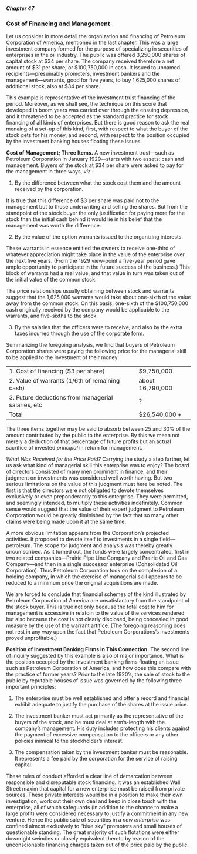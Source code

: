 ##### Chapter 47

### Cost of Financing and Management

Let us consider in more detail the organization and financing of Petroleum Corporation of America, mentioned in the last chapter. This was a large investment company formed for the purpose of specializing in securities of enterprises in the oil industry. The public was offered 3,250,000 shares of capital stock at $34 per share. The company received therefore a net amount of $31 per share, or $100,750,000 in cash. It issued to unnamed recipients—presumably promoters, investment bankers and the management—warrants, good for five years, to buy 1,625,000 shares of additional stock, also at $34 per share.

This example is representative of the investment trust financing of the period. Moreover, as we shall see, the technique on this score that developed in boom years was carried over through the ensuing depression, and it threatened to be accepted as the standard practice for stock financing of all kinds of enterprises. But there is good reason to ask the real menaing of a set-up of this kind, first, with respect to what the buyer of the stock gets for his money, and second, with respect to the position occupied by the investment banking houses floating these issues.

**Cost of Management; Three Items.** A new investment trust—such as Petroleum Corporation in January 1929—starts with two assets: cash and management. Buyers of the stock at $34 per share were asked to pay for the management in three ways, *viz.:*

1. By the difference between what the stock cost them and the amount received by the corporation.

It is true that this difference of $3 per share was paid not to the management but to those underwriting and selling the shares. But from the standpoint of the stock buyer the only justification for paying more for the stock than the initial cash behind it would lie in his belief that the management was worth the difference.

2. By the value of the option warrants issued to the organizing interests.

These warrants in essence entitled the owners to receive one-third of whatever appreciation might take place in the value of the enterprise over the next five years. (From the 1929 view-point a five-year period gave ample opportunity to participate in the future success of the business.) This block of warrants had a real value, and that value in turn was taken out of the initial value of the common stock.

The price relationships usually obtaining between stock and warrants suggest that the 1,625,000 warrants would take about one-sixth of the value away from the common stock. On this basis, one-sixth of the $100,750,000 cash originally received by the company would be applicable to the warrants, and five-sixths to the stock.

3. By the salaries that the officers were to receive, and also by the extra taxes incurred through the use of the corporate form.

Summarizing the foregoing analysis, we find that buyers of Petroleum Corporation shares were paying the following price for the managerial skill to be applied to the investment of their money:

<table>
  <tr>
    <td>1. Cost of financing ($3 per share)</td>
    <td>$9,750,000</td>
  </tr>
  <tr>
    <td>2. Value of warrants (1/6th of remaining cash)</td>
    <td>about 16,790,000</td>
  </tr>
  <tr>
    <td>3. Future deductions from managerial salaries, etc</td>
    <td>?</td>
  </tr>
  <tr>
    <td>Total</td>
    <td>$26,540,000 +</td>
  </tr>
</table>

The three items together may be said to absorb between 25 and 30% of the amount contributed by the public to the enterprise. By this we mean not merely a deduction of that percentage of future profits but an actual sacrifice of invested *principal* in return for management.

*What Was Received for the Price Paid?* Carrying the study a step farther, let us ask what kind of managerial skill this enterprise was to enjoy? The board of directors consisted of many men prominent in finance, and their judgment on investments was considered well worth having. But two serious limitations on the value of this judgment must here be noted. The first is that the directors were not obligated to devote themselves exclusively or even preponderantly to this enterprise. They were permitted, and seemingly intended, to multiply these activities indefinitely. Common sense would suggest that the value of their expert judgment to Petroleum Corporation would be greatly diminished by the fact that so many other claims were being made upon it at the same time.

A more obvious limitation appears from the Corporation’s projected activities. It proposed to devote itself to investments in a single field—petroleum. The scope for judgment and analysis was thereby greatly circumscribed. As it turned out, the funds were largely concentrated, first in two related companies—Prairie Pipe Line Company and Prairie Oil and Gas Company—and then in a single successor enterprise (Consolidated Oil Corporation). Thus Petroleum Corporation took on the complexion of a holding company, in which the exercise of managerial skill appears to be reduced to a minimum once the original acquisitions are made.

We are forced to conclude that financial schemes of the kind illustrated by Petroleum Corporation of America are unsatisfactory from the standpoint of the stock buyer. This is true not only because the total cost to him for management is excessive in relatoin to the value of the services rendered but also because the cost is not clearly disclosed, being concealed in good measure by the use of the warrant artifice. (The foregoing reasoning does not rest in any way upon the fact that Petroleum Corporations’s investments proved unprofitable.)

**Position of Investment Banking Firms in This Connection.** The second line of inquiry suggested by this example is also of major importance. What is the position occupied by the investment banking firms floating an issue such as Petroleum Corporation of America, and how does this compare with the practice of former years? Prior to the late 1920’s, the sale of stock to the public by reputable houses of issue was governed by the following three important principles:

1. The enterprise must be well established and offer a record and financial exhibit adequate to justify the purchase of the shares at the issue price.

2. The investment banker must act primarily as the representative of the buyers of the stock, and he must deal at arm’s-length with the company’s management. His duty includes protecting his clients against the payment of excessive compensation to the officers or any other policies inimical to the stockholder’s interest.

3. The compensation taken by the investment banker must be reasonable. It represents a fee paid by the corporation for the service of raising capital.

These rules of conduct afforded a clear line of demarcation between responsible and disreputable stock financing. It was an established Wall Street maxim that capital for a new enterprise must be raised from private sources. These private interests would be in a position to make their own investigation, work out their own deal and keep in close touch with the enterprise, all of which safeguards (in addition to the chance to make a large profit) were considered necessary to justify a commitment in any new venture. Hence the public sale of securities in a *new enterprise* was confined almost exclusively to “blue sky” promoters and small houses of questionable standing. The great majority of such flotations were either downright swindles or closely equivalent thereto by reason of the unconscionable financing charges taken out of the price paid by the public.
